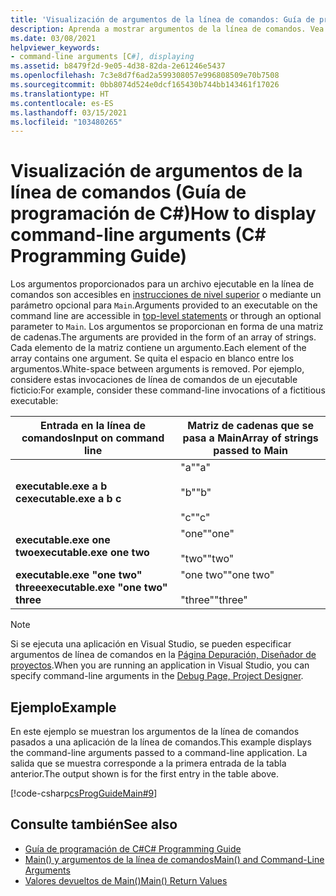 ```yaml
---
title: 'Visualización de argumentos de la línea de comandos: Guía de programación de C#'
description: Aprenda a mostrar argumentos de la línea de comandos. Vea un ejemplo de código y examine los recursos adicionales disponibles.
ms.date: 03/08/2021
helpviewer_keywords:
- command-line arguments [C#], displaying
ms.assetid: b8479f2d-9e05-4d38-82da-2e61246e5437
ms.openlocfilehash: 7c3e8d7f6ad2a599308057e996808509e70b7508
ms.sourcegitcommit: 0bb8074d524e0dcf165430b744bb143461f17026
ms.translationtype: HT
ms.contentlocale: es-ES
ms.lasthandoff: 03/15/2021
ms.locfileid: "103480265"
---
```

# <a name="how-to-display-command-line-arguments-c-programming-guide"></a><span data-ttu-id="7a6e3-104">Visualización de argumentos de la línea de comandos (Guía de programación de C#)</span><span class="sxs-lookup"><span data-stu-id="7a6e3-104">How to display command-line arguments (C# Programming Guide)</span></span>

<span data-ttu-id="7a6e3-105">Los argumentos proporcionados para un archivo ejecutable en la línea de comandos son accesibles en [instrucciones de nivel superior](top-level-statements.md) o mediante un parámetro opcional para `Main`.</span><span class="sxs-lookup"><span data-stu-id="7a6e3-105">Arguments provided to an executable on the command line are accessible in [top-level statements](top-level-statements.md) or through an optional parameter to `Main`.</span></span> <span data-ttu-id="7a6e3-106">Los argumentos se proporcionan en forma de una matriz de cadenas.</span><span class="sxs-lookup"><span data-stu-id="7a6e3-106">The arguments are provided in the form of an array of strings.</span></span> <span data-ttu-id="7a6e3-107">Cada elemento de la matriz contiene un argumento.</span><span class="sxs-lookup"><span data-stu-id="7a6e3-107">Each element of the array contains one argument.</span></span> <span data-ttu-id="7a6e3-108">Se quita el espacio en blanco entre los argumentos.</span><span class="sxs-lookup"><span data-stu-id="7a6e3-108">White-space between arguments is removed.</span></span> <span data-ttu-id="7a6e3-109">Por ejemplo, considere estas invocaciones de línea de comandos de un ejecutable ficticio:</span><span class="sxs-lookup"><span data-stu-id="7a6e3-109">For example, consider these command-line invocations of a fictitious executable:</span></span>  
  
|<span data-ttu-id="7a6e3-110">Entrada en la línea de comandos</span><span class="sxs-lookup"><span data-stu-id="7a6e3-110">Input on command line</span></span>|<span data-ttu-id="7a6e3-111">Matriz de cadenas que se pasa a Main</span><span class="sxs-lookup"><span data-stu-id="7a6e3-111">Array of strings passed to Main</span></span>|  
|----------------------------|-------------------------------------|  
|<span data-ttu-id="7a6e3-112">**executable.exe a b c**</span><span class="sxs-lookup"><span data-stu-id="7a6e3-112">**executable.exe a b c**</span></span>|<span data-ttu-id="7a6e3-113">"a"</span><span class="sxs-lookup"><span data-stu-id="7a6e3-113">"a"</span></span><br /><br /> <span data-ttu-id="7a6e3-114">"b"</span><span class="sxs-lookup"><span data-stu-id="7a6e3-114">"b"</span></span><br /><br /> <span data-ttu-id="7a6e3-115">"c"</span><span class="sxs-lookup"><span data-stu-id="7a6e3-115">"c"</span></span>|  
|<span data-ttu-id="7a6e3-116">**executable.exe one two**</span><span class="sxs-lookup"><span data-stu-id="7a6e3-116">**executable.exe one two**</span></span>|<span data-ttu-id="7a6e3-117">"one"</span><span class="sxs-lookup"><span data-stu-id="7a6e3-117">"one"</span></span><br /><br /> <span data-ttu-id="7a6e3-118">"two"</span><span class="sxs-lookup"><span data-stu-id="7a6e3-118">"two"</span></span>|  
|<span data-ttu-id="7a6e3-119">**executable.exe "one two" three**</span><span class="sxs-lookup"><span data-stu-id="7a6e3-119">**executable.exe "one two" three**</span></span>|<span data-ttu-id="7a6e3-120">"one two"</span><span class="sxs-lookup"><span data-stu-id="7a6e3-120">"one two"</span></span><br /><br /> <span data-ttu-id="7a6e3-121">"three"</span><span class="sxs-lookup"><span data-stu-id="7a6e3-121">"three"</span></span>|  
  
> [!NOTE]
> <span data-ttu-id="7a6e3-122">Si se ejecuta una aplicación en Visual Studio, se pueden especificar argumentos de línea de comandos en la [Página Depuración, Diseñador de proyectos](/visualstudio/ide/reference/debug-page-project-designer).</span><span class="sxs-lookup"><span data-stu-id="7a6e3-122">When you are running an application in Visual Studio, you can specify command-line arguments in the [Debug Page, Project Designer](/visualstudio/ide/reference/debug-page-project-designer).</span></span>  
  
## <a name="example"></a><span data-ttu-id="7a6e3-123">Ejemplo</span><span class="sxs-lookup"><span data-stu-id="7a6e3-123">Example</span></span>  

 <span data-ttu-id="7a6e3-124">En este ejemplo se muestran los argumentos de la línea de comandos pasados a una aplicación de la línea de comandos.</span><span class="sxs-lookup"><span data-stu-id="7a6e3-124">This example displays the command-line arguments passed to a command-line application.</span></span> <span data-ttu-id="7a6e3-125">La salida que se muestra corresponde a la primera entrada de la tabla anterior.</span><span class="sxs-lookup"><span data-stu-id="7a6e3-125">The output shown is for the first entry in the table above.</span></span>  
  
 [!code-csharp[csProgGuideMain#9](~/samples/snippets/csharp/VS_Snippets_VBCSharp/csProgGuideMain/CS/Class1.cs#9)]  
  
## <a name="see-also"></a><span data-ttu-id="7a6e3-126">Consulte también</span><span class="sxs-lookup"><span data-stu-id="7a6e3-126">See also</span></span>

- [<span data-ttu-id="7a6e3-127">Guía de programación de C#</span><span class="sxs-lookup"><span data-stu-id="7a6e3-127">C# Programming Guide</span></span>](../index.md)
- [<span data-ttu-id="7a6e3-128">Main() y argumentos de la línea de comandos</span><span class="sxs-lookup"><span data-stu-id="7a6e3-128">Main() and Command-Line Arguments</span></span>](./index.md)
- [<span data-ttu-id="7a6e3-129">Valores devueltos de Main()</span><span class="sxs-lookup"><span data-stu-id="7a6e3-129">Main() Return Values</span></span>](./main-return-values.md)
